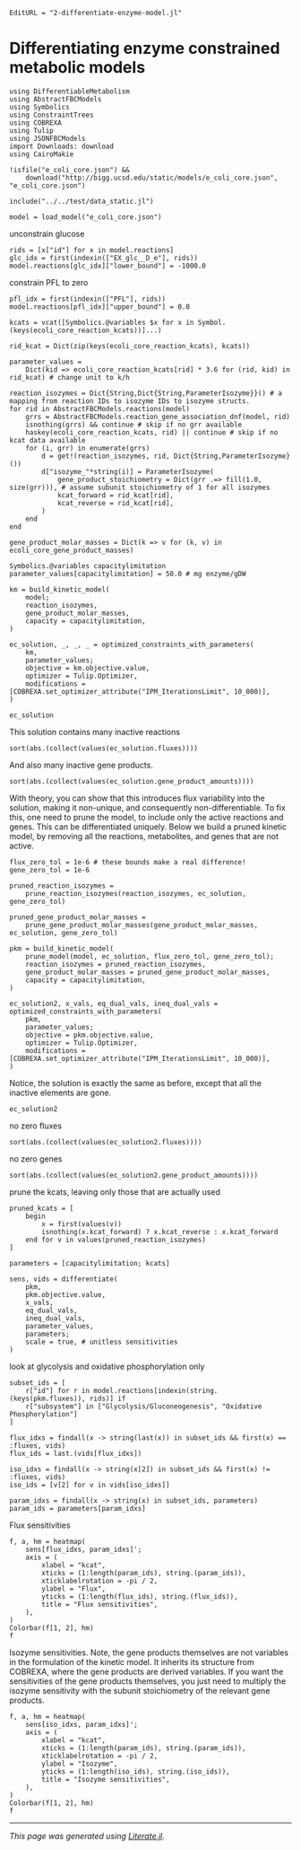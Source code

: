 ```@meta
EditURL = "2-differentiate-enzyme-model.jl"
```

# Differentiating enzyme constrained metabolic models

````@example 2-differentiate-enzyme-model
using DifferentiableMetabolism
using AbstractFBCModels
using Symbolics
using ConstraintTrees
using COBREXA
using Tulip
using JSONFBCModels
import Downloads: download
using CairoMakie

!isfile("e_coli_core.json") &&
    download("http://bigg.ucsd.edu/static/models/e_coli_core.json", "e_coli_core.json")

include("../../test/data_static.jl")

model = load_model("e_coli_core.json")
````

unconstrain glucose

````@example 2-differentiate-enzyme-model
rids = [x["id"] for x in model.reactions]
glc_idx = first(indexin(["EX_glc__D_e"], rids))
model.reactions[glc_idx]["lower_bound"] = -1000.0
````

constrain PFL to zero

````@example 2-differentiate-enzyme-model
pfl_idx = first(indexin(["PFL"], rids))
model.reactions[pfl_idx]["upper_bound"] = 0.0

kcats = vcat([Symbolics.@variables $x for x in Symbol.(keys(ecoli_core_reaction_kcats))]...)

rid_kcat = Dict(zip(keys(ecoli_core_reaction_kcats), kcats))

parameter_values =
    Dict(kid => ecoli_core_reaction_kcats[rid] * 3.6 for (rid, kid) in rid_kcat) # change unit to k/h

reaction_isozymes = Dict{String,Dict{String,ParameterIsozyme}}() # a mapping from reaction IDs to isozyme IDs to isozyme structs.
for rid in AbstractFBCModels.reactions(model)
    grrs = AbstractFBCModels.reaction_gene_association_dnf(model, rid)
    isnothing(grrs) && continue # skip if no grr available
    haskey(ecoli_core_reaction_kcats, rid) || continue # skip if no kcat data available
    for (i, grr) in enumerate(grrs)
        d = get!(reaction_isozymes, rid, Dict{String,ParameterIsozyme}())
        d["isozyme_"*string(i)] = ParameterIsozyme(
            gene_product_stoichiometry = Dict(grr .=> fill(1.0, size(grr))), # assume subunit stoichiometry of 1 for all isozymes
            kcat_forward = rid_kcat[rid],
            kcat_reverse = rid_kcat[rid],
        )
    end
end

gene_product_molar_masses = Dict(k => v for (k, v) in ecoli_core_gene_product_masses)

Symbolics.@variables capacitylimitation
parameter_values[capacitylimitation] = 50.0 # mg enzyme/gDW

km = build_kinetic_model(
    model;
    reaction_isozymes,
    gene_product_molar_masses,
    capacity = capacitylimitation,
)

ec_solution, _, _, _ = optimized_constraints_with_parameters(
    km,
    parameter_values;
    objective = km.objective.value,
    optimizer = Tulip.Optimizer,
    modifications = [COBREXA.set_optimizer_attribute("IPM_IterationsLimit", 10_000)],
)

ec_solution
````

This solution contains many inactive reactions

````@example 2-differentiate-enzyme-model
sort(abs.(collect(values(ec_solution.fluxes))))
````

And also many inactive gene products.

````@example 2-differentiate-enzyme-model
sort(abs.(collect(values(ec_solution.gene_product_amounts))))
````

With theory, you can show that this introduces flux variability into the
solution, making it non-unique, and consequently non-differentiable. To fix
this, one need to prune the model, to include only the active reactions and
genes. This can be differentiated uniquely. Below we build a pruned kinetic
model, by removing all the reactions, metabolites, and genes that are not
active.

````@example 2-differentiate-enzyme-model
flux_zero_tol = 1e-6 # these bounds make a real difference!
gene_zero_tol = 1e-6

pruned_reaction_isozymes =
    prune_reaction_isozymes(reaction_isozymes, ec_solution, gene_zero_tol)

pruned_gene_product_molar_masses =
    prune_gene_product_molar_masses(gene_product_molar_masses, ec_solution, gene_zero_tol)

pkm = build_kinetic_model(
    prune_model(model, ec_solution, flux_zero_tol, gene_zero_tol);
    reaction_isozymes = pruned_reaction_isozymes,
    gene_product_molar_masses = pruned_gene_product_molar_masses,
    capacity = capacitylimitation,
)

ec_solution2, x_vals, eq_dual_vals, ineq_dual_vals = optimized_constraints_with_parameters(
    pkm,
    parameter_values;
    objective = pkm.objective.value,
    optimizer = Tulip.Optimizer,
    modifications = [COBREXA.set_optimizer_attribute("IPM_IterationsLimit", 10_000)],
)
````

Notice, the solution is exactly the same as before, except that all the
inactive elements are gone.

````@example 2-differentiate-enzyme-model
ec_solution2
````

no zero fluxes

````@example 2-differentiate-enzyme-model
sort(abs.(collect(values(ec_solution2.fluxes))))
````

no zero genes

````@example 2-differentiate-enzyme-model
sort(abs.(collect(values(ec_solution2.gene_product_amounts))))
````

prune the kcats, leaving only those that are actually used

````@example 2-differentiate-enzyme-model
pruned_kcats = [
    begin
        x = first(values(v))
        isnothing(x.kcat_forward) ? x.kcat_reverse : x.kcat_forward
    end for v in values(pruned_reaction_isozymes)
]

parameters = [capacitylimitation; kcats]

sens, vids = differentiate(
    pkm,
    pkm.objective.value,
    x_vals,
    eq_dual_vals,
    ineq_dual_vals,
    parameter_values,
    parameters;
    scale = true, # unitless sensitivities
)
````

look at glycolysis and oxidative phosphorylation only

````@example 2-differentiate-enzyme-model
subset_ids = [
    r["id"] for r in model.reactions[indexin(string.(keys(pkm.fluxes)), rids)] if
    r["subsystem"] in ["Glycolysis/Gluconeogenesis", "Oxidative Phosphorylation"]
]

flux_idxs = findall(x -> string(last(x)) in subset_ids && first(x) == :fluxes, vids)
flux_ids = last.(vids[flux_idxs])

iso_idxs = findall(x -> string(x[2]) in subset_ids && first(x) != :fluxes, vids)
iso_ids = [v[2] for v in vids[iso_idxs]]

param_idxs = findall(x -> string(x) in subset_ids, parameters)
param_ids = parameters[param_idxs]
````

Flux sensitivities

````@example 2-differentiate-enzyme-model
f, a, hm = heatmap(
    sens[flux_idxs, param_idxs]';
    axis = (
        xlabel = "kcat",
        xticks = (1:length(param_ids), string.(param_ids)),
        xticklabelrotation = -pi / 2,
        ylabel = "Flux",
        yticks = (1:length(flux_ids), string.(flux_ids)),
        title = "Flux sensitivities",
    ),
)
Colorbar(f[1, 2], hm)
f
````

Isozyme sensitivities. Note, the gene products themselves are not variables in
the formulation of the kinetic model. It inherits its structure from COBREXA,
where the gene products are derived variables. If you want the sensitivities
of the gene products themselves, you just need to multiply the isozyme
sensitivity with the subunit stoichiometry of the relevant gene products.

````@example 2-differentiate-enzyme-model
f, a, hm = heatmap(
    sens[iso_idxs, param_idxs]';
    axis = (
        xlabel = "kcat",
        xticks = (1:length(param_ids), string.(param_ids)),
        xticklabelrotation = -pi / 2,
        ylabel = "Isozyme",
        yticks = (1:length(iso_ids), string.(iso_ids)),
        title = "Isozyme sensitivities",
    ),
)
Colorbar(f[1, 2], hm)
f
````

---

*This page was generated using [Literate.jl](https://github.com/fredrikekre/Literate.jl).*


